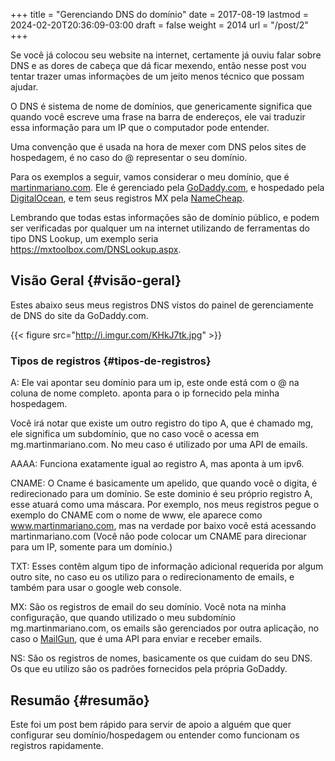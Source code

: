 +++
title = "Gerenciando DNS do domínio"
date = 2017-08-19
lastmod = 2024-02-20T20:36:09-03:00
draft = false
weight = 2014
url = "/post/2"
+++

Se você já colocou seu website na internet, certamente já ouviu falar sobre DNS
e as dores de cabeça que dá ficar mexendo, então nesse post vou tentar trazer
umas informaçòes de um jeito menos técnico que possam ajudar.

O DNS é sistema de nome de domínios, que genericamente significa que quando você
escreve uma frase na barra de endereços, ele vai traduzir essa informação para
um IP que o computador pode entender.

Uma convenção que é usada na hora de mexer com DNS pelos sites de hospedagem, é
no caso do @ representar o seu domínio.

Para os exemplos a seguir, vamos considerar o meu domínio, que é
[martinmariano.com](https://martinmariano.com). Ele é gerenciado pela [GoDaddy.com](https://godaddy.com), e hospedado pela
[DigitalOcean](https://digitalocean.com), e tem seus registros MX pela [NameCheap](https://namecheap.com).

Lembrando que todas estas informações são de domínio público, e podem ser
verificadas por qualquer um na internet utilizando de ferramentas do tipo DNS
Lookup, um exemplo seria <https://mxtoolbox.com/DNSLookup.aspx>.


## Visão Geral {#visão-geral}

Estes abaixo seus meus registros DNS vistos do painel de gerenciamente de DNS do
site da GoDaddy.com.

{{< figure src="http://i.imgur.com/KHkJ7tk.jpg" >}}


### Tipos de registros {#tipos-de-registros}

A: Ele vai apontar seu domínio para um ip, este onde está com o @ na coluna de
nome completo. aponta para o ip fornecido pela minha hospedagem.

Você irá notar que existe um outro registro do tipo A, que é chamado mg, ele
significa um subdomínio, que no caso você o acessa em mg.martinmariano.com. No
meu caso é utilizado por uma API de emails.

AAAA: Funciona exatamente igual ao registro A, mas aponta à um ipv6.

CNAME: O Cname é basicamente um apelido, que quando você o digita, é
redirecionado para um domínio. Se este dominio é seu próprio registro A, esse
atuará como uma máscara. Por exemplo, nos meus registros pegue o exemplo do
CNAME com o nome de www, ele aparece como www.martinmariano.com, mas na verdade
por baixo você está acessando martinmariano.com (Você não pode colocar um CNAME
para direcionar para um IP, somente para um domínio.)

TXT: Esses contêm algum tipo de informação adicional requerida por algum outro
site, no caso eu os utilizo para o redirecionamento de emails, e também para
usar o google web console.

MX: São os registros de email do seu domínio. Você nota na minha configuração,
que quando utilizado o meu subdomínio mg.martinmariano.com, os emails são
gerenciados por outra aplicação, no caso o [MailGun](http://www.mailgun.com), que é uma API para enviar e
receber emails.

NS: São os registros de nomes, basicamente os que cuidam do seu DNS. Os que eu
utilizo são os padrões fornecidos pela própria GoDaddy.


## Resumão {#resumão}

Este foi um post bem rápido para servir de apoio a alguém que quer configurar
seu domínio/hospedagem ou entender como funcionam os registros rapidamente.
